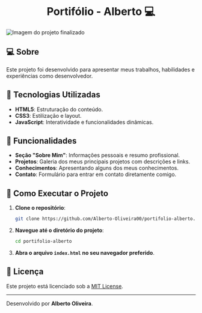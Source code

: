 <h1 align="center">Portifólio - Alberto 💻</h1>


![Imagem do projeto finalizado](assets/images/imagem-portfolio.png)

## 💻 Sobre

Este projeto foi desenvolvido para apresentar meus trabalhos, habilidades e experiências como desenvolvedor.

## 🚀 Tecnologias Utilizadas

- **HTML5**: Estruturação do conteúdo.
- **CSS3**: Estilização e layout.
- **JavaScript**: Interatividade e funcionalidades dinâmicas.

## 📌 Funcionalidades

- **Seção "Sobre Mim"**: Informações pessoais e resumo profissional.
- **Projetos**: Galeria dos meus principais projetos com descrições e links.
- **Conhecimentos**: Apresentando alguns dos meus conhecimentos.
- **Contato**: Formulário para entrar em contato diretamente comigo.

## 🔧 Como Executar o Projeto

1. **Clone o repositório**:

   ```bash
   git clone https://github.com/Alberto-Oliveira00/portifolio-alberto.git
   ```

2. **Navegue até o diretório do projeto**:

   ```bash
   cd portifolio-alberto
   ```

3. **Abra o arquivo `index.html` no seu navegador preferido**.

## 📝 Licença

Este projeto está licenciado sob a [MIT License](LICENSE).

---

Desenvolvido por **Alberto Oliveira**.
